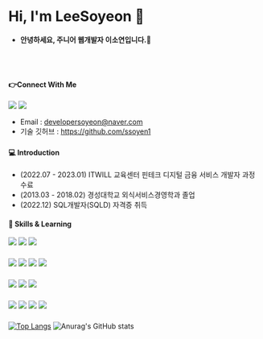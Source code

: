 
# Hi, I'm LeeSoyeon :runner:
- **안녕하세요, 주니어 웹개발자 이소연입니다.:seedling:**

### 　　
###


#### :point_right:Connect With Me
  <a href="mailto:developersoyeon@naver.com"><img src="https://img.shields.io/badge/Email-03C75A?style=for-the-badge&logo=Naver&logoColor=white&link=mailto:developersoyeon@naver.com"/></a>
  <a href="https://github.com/DeveloperSoyeonlee"><img src="http://img.shields.io/badge/-GitHub-181717?style=for-the-badge&logo=GitHub&link=https://github.com/DeveloperSoyeonlee"/></a>
  - Email : developersoyeon@naver.com
  - 기술 깃허브 : https://github.com/ssoyen1

### 

#### :computer: Introduction
- (2022.07 - 2023.01) ITWILL 교육센터 핀테크 디지털 금융 서비스 개발자 과정 수료
- (2013.03 - 2018.02) 경성대학교 외식서비스경영학과 졸업
- (2022.12) SQL개발자(SQLD) 자격증 취득

#### :crystal_ball: Skills & Learning
<img src="https://img.shields.io/badge/-Java-344CB7?style=flat-plastic&logo=Java&logoColor=white"/>  <img src="https://img.shields.io/badge/-Spring Framework-6DB33F?style=flat-plastic&logo=Spring&logoColor=white"/> <img src="https://img.shields.io/badge/-MyBatis-191A1B?style=flat-plastic&logo=MyBatis&logoColor=white"/>
###
<img src="https://img.shields.io/badge/-JavaScript-F7DF1E?style=flat-plastic&logo=JavaScript&logoColor=white"/> <img src="https://img.shields.io/badge/-HTML-E34F26?style=flat-plastic&logo=HTML5&logoColor=white"/> <img src="https://img.shields.io/badge/-CSS-F59C54?style=flat-plastic&logo=CSS3&logoColor=white"/>  <img src="https://img.shields.io/badge/-jQuery-0769AD?style=flat-plastic&logo=jQuery&logoColor=white"/>  
###
<img src="https://img.shields.io/badge/-MySQL-4479A1?style=flat-plastic&logo=MySQL&logoColor=white"/>   <img src="https://img.shields.io/badge/-Oracle-F80000?style=flat-plastic&logo=Oracle&logoColor=white"/> <img src="https://img.shields.io/badge/-ApachetTomcat9.0-D22128?style=flat-plastic&logo=Apache&logoColor=white"/>
###
<img src="https://img.shields.io/badge/GitHub-181717?style=flat-plastic&logo=GitHub&logoColor=white"/> <img src="https://img.shields.io/badge/STS-6DB33F?style=flat-plastic&logo=Spring&logoColor=white"/> <img src="https://img.shields.io/badge/Slack-4A154B?style=flat-plastic&logo=Slack&logoColor=white"/>   <img src="https://img.shields.io/badge/Eclipse IDE-2C2255?style=flat-plastic&logo=Eclipse IDE&logoColor=white"/>  

###
[![Top Langs](https://github-readme-stats.vercel.app/api/top-langs/?username=DeveloperSoyeonlee&layout=compact)](https://github.com/DeveloperSoyeonlee/github-readme-stats)
![Anurag's GitHub stats](https://github-readme-stats.vercel.app/api?username=DeveloperSoyeonlee&theme=vue&show_icons=true) 






